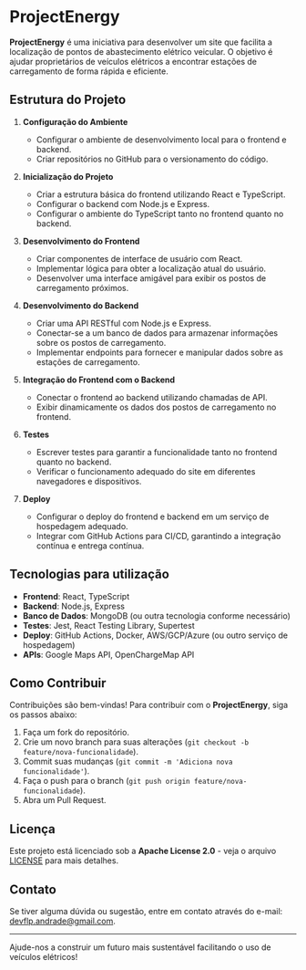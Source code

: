 # ProjectEnergy

**ProjectEnergy** é uma iniciativa para desenvolver um site que facilita a localização de pontos de abastecimento elétrico veicular. O objetivo é ajudar proprietários de veículos elétricos a encontrar estações de carregamento de forma rápida e eficiente.

## Estrutura do Projeto

1. **Configuração do Ambiente**
   - Configurar o ambiente de desenvolvimento local para o frontend e backend.
   - Criar repositórios no GitHub para o versionamento do código.

2. **Inicialização do Projeto**
   - Criar a estrutura básica do frontend utilizando React e TypeScript.
   - Configurar o backend com Node.js e Express.
   - Configurar o ambiente do TypeScript tanto no frontend quanto no backend.

3. **Desenvolvimento do Frontend**
   - Criar componentes de interface de usuário com React.
   - Implementar lógica para obter a localização atual do usuário.
   - Desenvolver uma interface amigável para exibir os postos de carregamento próximos.

4. **Desenvolvimento do Backend**
   - Criar uma API RESTful com Node.js e Express.
   - Conectar-se a um banco de dados para armazenar informações sobre os postos de carregamento.
   - Implementar endpoints para fornecer e manipular dados sobre as estações de carregamento.

5. **Integração do Frontend com o Backend**
   - Conectar o frontend ao backend utilizando chamadas de API.
   - Exibir dinamicamente os dados dos postos de carregamento no frontend.

6. **Testes**
   - Escrever testes para garantir a funcionalidade tanto no frontend quanto no backend.
   - Verificar o funcionamento adequado do site em diferentes navegadores e dispositivos.

7. **Deploy**
   - Configurar o deploy do frontend e backend em um serviço de hospedagem adequado.
   - Integrar com GitHub Actions para CI/CD, garantindo a integração contínua e entrega contínua.

## Tecnologias para utilização

- **Frontend**: React, TypeScript
- **Backend**: Node.js, Express
- **Banco de Dados**: MongoDB (ou outra tecnologia conforme necessário)
- **Testes**: Jest, React Testing Library, Supertest
- **Deploy**: GitHub Actions, Docker, AWS/GCP/Azure (ou outro serviço de hospedagem)
- **APIs**: Google Maps API, OpenChargeMap API

## Como Contribuir

Contribuições são bem-vindas! Para contribuir com o **ProjectEnergy**, siga os passos abaixo:

1. Faça um fork do repositório.
2. Crie um novo branch para suas alterações (`git checkout -b feature/nova-funcionalidade`).
3. Commit suas mudanças (`git commit -m 'Adiciona nova funcionalidade'`).
4. Faça o push para o branch (`git push origin feature/nova-funcionalidade`).
5. Abra um Pull Request.

## Licença

Este projeto está licenciado sob a **Apache License 2.0** - veja o arquivo [LICENSE](LICENSE) para mais detalhes.

## Contato

Se tiver alguma dúvida ou sugestão, entre em contato através do e-mail: devflp.andrade@gmail.com.

---

Ajude-nos a construir um futuro mais sustentável facilitando o uso de veículos elétricos!
